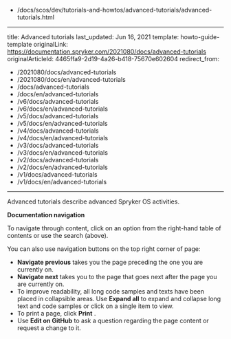   - /docs/scos/dev/tutorials-and-howtos/advanced-tutorials/advanced-tutorials.html
---
title: Advanced tutorials
last_updated: Jun 16, 2021
template: howto-guide-template
originalLink: https://documentation.spryker.com/2021080/docs/advanced-tutorials
originalArticleId: 4465ffa9-2d19-4a26-b418-75670e602604
redirect_from:
  - /2021080/docs/advanced-tutorials
  - /2021080/docs/en/advanced-tutorials
  - /docs/advanced-tutorials
  - /docs/en/advanced-tutorials
  - /v6/docs/advanced-tutorials
  - /v6/docs/en/advanced-tutorials
  - /v5/docs/advanced-tutorials
  - /v5/docs/en/advanced-tutorials
  - /v4/docs/advanced-tutorials
  - /v4/docs/en/advanced-tutorials
  - /v3/docs/advanced-tutorials
  - /v3/docs/en/advanced-tutorials
  - /v2/docs/advanced-tutorials
  - /v2/docs/en/advanced-tutorials
  - /v1/docs/advanced-tutorials
  - /v1/docs/en/advanced-tutorials
---

Advanced tutorials describe advanced Spryker OS activities.

**Documentation navigation**

To navigate through content, click on an option from the right-hand table of contents or use the search (above).

You can also use navigation buttons on the top right corner of page:

* **Navigate previous** takes you the page preceding the one you are currently on.
* **Navigate next**  takes you to the page that goes next after the page you are currently on.
* To improve readability, all long code samples and texts have been placed in collapsible areas. Use **Expand all**  to expand and collapse long text and code samples or click on a single item to view.
* To print a page, click **Print** .
* Use **Edit on GitHub**  to ask a question regarding the page content or request a change to it.
